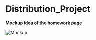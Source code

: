 # Distribution_Project



**Mockup idea of the homework page**

![Mockup](https://github.com/Blazingsteal/Distribution_Project/public/blob/master/mockup.png)